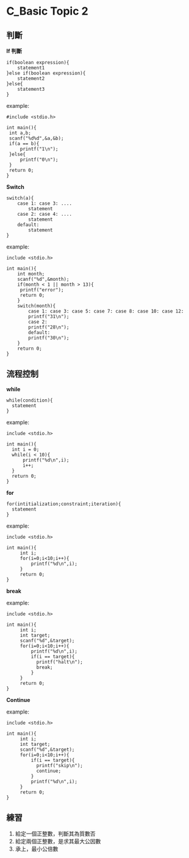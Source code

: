 # C_Basic Topic 2

## 判斷

**If 判斷**

```
if(boolean expression){
    statement1
}else if(boolean expression){
    statement2
}else{
    statement3
}   
```

example:

```
#include <stdio.h>

int main(){
 int a,b;
 scanf("%d%d",&a,&b);
 if(a == b){
     printf("1\n");
 }else{
     printf("0\n");
 }
 return 0;
}
```

**Switch**

```
switch(a){
    case 1: case 3: ....
        statement
    case 2: case 4: ....
        statement
    default:
        statement
}
```

example:

```
include <stdio.h>

int main(){
    int month;
    scanf("%d",&month);
    if(month < 1 || month > 13){
     printf("error");
     return 0;
    }
    switch(month){
        case 1: case 3: case 5: case 7: case 8: case 10: case 12:
        printf("31\n");
        case 2:
        printf("28\n");
        default:
        printf("30\n");
    }
    return 0;
}
```

## 流程控制

**while**

```
while(condition){
  statement
}
```

example:

```
include <stdio.h>

int main(){
  int i = 0;
  while(i < 10){
      printf("%d\n",i);
      i++;
  }
  return 0;
}
```

**for**

```
for(intitialization;constraint;iteration){
  statement
}
```

example:

```
include <stdio.h>

int main(){
     int i;
     for(i=0;i<10;i++){
         printf("%d\n",i);
     }
     return 0;
}
```

**break**

example:

```
include <stdio.h>

int main(){
     int i;
     int target;
     scanf("%d",&target);
     for(i=0;i<10;i++){
         printf("%d\n",i);
         if(i == target){
           printf("halt\n");
           break;
         }
     }
     return 0;
}
```

**Continue**

example:

```
include <stdio.h>

int main(){
     int i;
     int target;
     scanf("%d",&target);
     for(i=0;i<10;i++){
         if(i == target){
           printf("skip\n");
           continue;
         }
         printf("%d\n",i);
     }
     return 0;
}
```


## 練習

1. 給定一個正整數，判斷其為質數否
2. 給定兩個正整數，是求其最大公因數
3. 承上，最小公倍數

